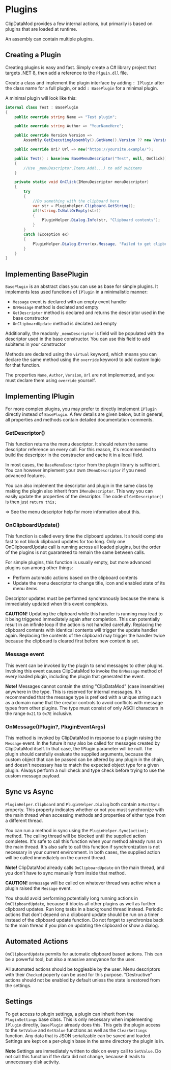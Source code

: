 # Plugins

ClipDataMod provides a few internal actions, but primarily is based on plugins that are loaded at runtime.

An assembly can contain multiple plugins.

## Creating a Plugin

Creating plugins is easy and fast.
Simply create a C# library project that targets .NET 8, then add a reference to the `Plguin.dll` file.

Create a class and implement the plugin interface by adding `: IPlugin` after the class name for a full plugin, or add `: BasePlugin` for a minimal plugin.

A minimal plugin will look like this:

```csharp
internal class Test : BasePlugin
{
	public override string Name => "Test plugin";

	public override string Author => "YourNameHere";

	public override Version Version =>
		Assembly.GetExecutingAssembly().GetName().Version ?? new Version("1.0");

	public override Uri? Url => new("https://yoursite.example/");

	public Test() : base(new BaseMenuDescriptor("Test", null, OnClick))
	{
		//Use _menuDescriptor.Items.Add(...) to add subitems
	}

	private static void OnClick(IMenuDescriptor menuDescriptor)
	{
		try
		{
			//Do something with the clipboard here
			var str = PluginHelper.Clipboard.GetString();
			if(!string.IsNullOrEmpty(str))
			{
				PluginHelper.Dialog.Info(str, "Clipboard contents");
			}
		}
		catch (Exception ex)
		{
			PluginHelper.Dialog.Error(ex.Message, "Failed to get clipboard contents");
		}
	}
}
```

## Implementing BasePlugin

`BasePlugin` is an abstract class you can use as base for simple plugins.
It implements less used functions of `IPlugin` in a minimalistic manner:

- `Message` event is declared with an empty event handler
- `OnMessage` method is declated and empty
- `GetDescriptor` method is declared and returns the descriptor used in the base constructor
- `OnClipboardUpdate` method is declated and empty

Additionally, the readonly `_menuDescriptor` is field will be populated with the descriptor used in the base constructor. You can use this field to add subitems in your constructor

Methods are declared using the `virtual` keyword, which means you can declare the same method using the `override` keyword to add custom logic for that function.

The properties `Name`, `Author`, `Version`, `Url` are not implemented, and you must declare them using `override` yourself.

## Implementing IPlugin

For more complex plugins, you may prefer to directly implement `IPlugin` directly instead of `BasePlugin`. A few details are given below, but in general, all properties and methods contain detailed documentation comments.

### GetDescriptor()

This function returns the menu descriptor. It should return the same descriptor reference on every call. For this reason, it's recommended to build the descriptor in the constructor and cache it in a local field.

In most cases, the `BaseMenuDescriptor` from the plugin library is sufficient. You can however implement your own `IMenuDescriptor` if you need advanced features.

You can also implement the descriptor and plugin in the same class
by making the plugin also inherit from `IMenuDescriptor`. This way you can easily update the properties of the descriptor.
The code of `GetDescriptor()` is then just `return this;`

&rArr; See the menu descriptor help for more information about this.

### OnClipboardUpdate()

This function is called every time the clipboard updates. It should complete fast to not block clipboard updates for too long. Only one OnClipboardUpdate call is running across all loaded plugins, but the order of the plugins is not guaranteed to remain the same between calls.

For simple plugins, this function is usually empty, but more advanced plugins can among other things:

- Perform automatic actions based on the clipboard contents
- Update the menu descriptor to change title, icon and enabled state of its menu items.

Descriptor updates must be performed synchronously because the menu is immediately updated when this event completes.

**CAUTION!** Updating the clipboard while this handler is running may lead to it being triggered immediately again after completion. This can potentially result in an infinite loop if the action is not handled carefully. Replacing the clipboard contents with identical contents will trigger the update handler again.
Replacing the contents of the clipboard may trigger the handler twice because the clipboard is cleared first before new content is set.

### Message event

This event can be invoked by the plugin to send messages to other plugins.
Invoking this event causes ClipDataMod to invoke the `OnMessage` method of every loaded plugin, including the plugin that generated the event.

**Note!** Messages cannot contain the string "ClipDataMod" (case insensitive) anywhere in the type. This is reserved for internal messages.
It's recommended that the message type is prefixed with a unique string such as a domain name that the creator controls to avoid conflicts with message types from other plugins.
The type must consist of only ASCII characters in the range `0x21` to `0x7E` inclusive.

### OnMessage(IPlugin?, PluginEventArgs)

This method is invoked by ClipDataMod in response to a plugin raising the `Message` event. In the future it may also be called for messages created by ClipDataMod itself. In that case, the IPlugin parameter will be null.
The plugin should carefully evaluate the supplied arguments, because the custom object that can be passed can be altered by any plugin in the chain, and doesn't necessary has to match the expected object type for a given plugin. Always perform a null check and type check before trying to use the custom message payload.

## Sync vs Async

`PluginHelper.Clipboard` and `PluginHelper.Dialog` both contain a `MustSync` property. This property indicates whether or not you must synchronize with the main thread when accessing methods and properties of either type from a different thread.

You can run a method in sync using the `PluginHelper.Sync(action);` method. The calling thread will be blocked until the supplied action completes.
It's safe to call this function when your method already runs on the main thread. It's also safe to call this function if synchronization is not necessary in your current environment. In both cases, the supplied action will be called immediately on the current thread.

**Note!** ClipDataMod already calls `OnClipboardUpdate` on the main thread, and you don't have to sync manually from inside that method.

**CAUTION!** `OnMessage` will be called on whatever thread was active when a plugin raised the `Message` event.

You should avoid performing potentially long running actions in `OnClipboardUpdate`, because it blocks all other plugins as well as further clipboard updates. Run long tasks in a background thread instead.
Periodic actions that don't depend on a clipboard update should be run on a timer instead of the clipboard update function. Do not forget to synchronize back to the main thread if you plan on updating the clipboard or show a dialog.

## Automated Actions

`OnClipboardUpdate` permits for automatic clipboard based actions. This can be a powerful tool, but also a massive annoyance for the user.

All automated actions should be toggleable by the user.
Menu descriptors with their `Checked` poperty can be used for this purpose.
"Destructive" actions should not be enabled by default unless the state is restored from the settings.

## Settings

To get access to plugin settings, a plugin can inherit from the `PluginSettings` base class. This is only necessary when implementing `IPlugin` directly, `BasePlugin` already does this. This gets the plugin access to the `SetValue` and `GetValue` functions as well as the `ClearSettings` function.
Any data that is JSON serializable can be saved and loaded. Settings are kept on a per-plugin base in the same directory the plugin is in.

**Note** Settings are immediately written to disk on every call to `SetValue`. Do not call this function if the data did not change, because it leads to unnecessary disk activity.